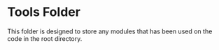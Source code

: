# Tools Folder

This folder is designed to store any modules that has been used on the code in the root directory.
